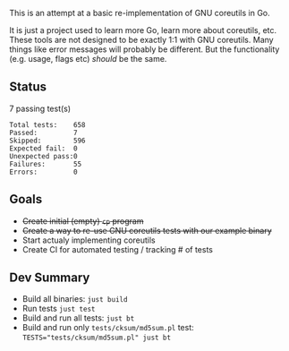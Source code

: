 This is an attempt at a basic re-implementation of GNU coreutils in Go.

It is just a project used to learn more Go, learn more about coreutils, etc. These tools are not designed to be exactly 1:1 with GNU coreutils. Many things like error messages will probably be different. But the functionality (e.g. usage, flags etc) _should_ be the same.

## Status

7 passing test(s)

```
Total tests:    658
Passed:         7
Skipped:        596
Expected fail:  0
Unexpected pass:0
Failures:       55
Errors:         0
```

## Goals

- ~~Create initial (empty) `cp` program~~
- ~~Create a way to re-use GNU coreutils tests with our example binary~~
- Start actualy implementing coreutils
- Create CI for automated testing / tracking # of tests

## Dev Summary

- Build all binaries: `just build`
- Run tests `just test`
- Build and run all tests: `just bt`
- Build and run only `tests/cksum/md5sum.pl` test: `TESTS="tests/cksum/md5sum.pl" just bt`
